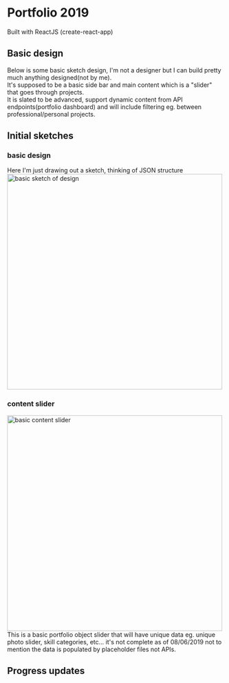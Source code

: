 # Portfolio 2019
Built with ReactJS (create-react-app)

## Basic design
Below is some basic sketch design, I'm not a designer but I can build pretty much anything designed(not by me). <br />
It's supposed to be a basic side bar and main content which is a "slider" that goes through projects. <br />
It is slated to be advanced, support dynamic content from API endpoints(portfolio dashboard) and will include filtering eg. between professional/personal projects.

## Initial sketches

### basic design
Here I'm just drawing out a sketch, thinking of JSON structure
<img src="https://raw.githubusercontent.com/jdc-cunningham/reactjs-portfolio-2019/master/design-detail.jpg" alt="basic sketch of design" width="500px" height="auto">

### content slider
<img src="https://raw.githubusercontent.com/jdc-cunningham/reactjs-portfolio-2019/master/portfolio-2019-slider.jpg" alt="basic content slider" width="500px" height="auto">
This is a basic portfolio object slider that will have unique data eg. unique photo slider, skill categories, etc... it's not complete as of 08/06/2019 not to mention the data is populated by placeholder files not APIs.

## Progress updates

